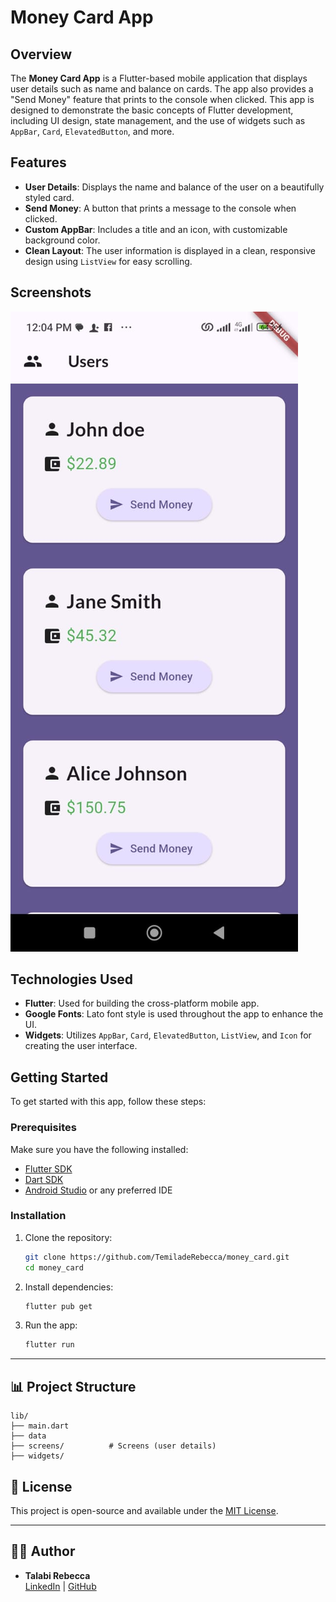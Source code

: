 # Money Card App

## Overview
The **Money Card App** is a Flutter-based mobile application that displays user details such as name and balance on cards. The app also provides a "Send Money" feature that prints to the console when clicked. This app is designed to demonstrate the basic concepts of Flutter development, including UI design, state management, and the use of widgets such as `AppBar`, `Card`, `ElevatedButton`, and more.

## Features
- **User Details**: Displays the name and balance of the user on a beautifully styled card.
- **Send Money**: A button that prints a message to the console when clicked.
- **Custom AppBar**: Includes a title and an icon, with customizable background color.
- **Clean Layout**: The user information is displayed in a clean, responsive design using `ListView` for easy scrolling.

## Screenshots
![Money Card App Screenshot](assets/screenshots/image_1.jpg)

## Technologies Used
- **Flutter**: Used for building the cross-platform mobile app.
- **Google Fonts**: Lato font style is used throughout the app to enhance the UI.
- **Widgets**: Utilizes `AppBar`, `Card`, `ElevatedButton`, `ListView`, and `Icon` for creating the user interface.

## Getting Started

To get started with this app, follow these steps:

### Prerequisites

Make sure you have the following installed:

- [Flutter SDK](https://flutter.dev/docs/get-started/install)
- [Dart SDK](https://dart.dev/get-dart)
- [Android Studio](https://developer.android.com/studio) or any preferred IDE

### Installation

1. Clone the repository:

   ```bash
   git clone https://github.com/TemiladeRebecca/money_card.git
   cd money_card
   ```

2. Install dependencies:

   ```bash
   flutter pub get
   ```

3. Run the app:

   ```bash
   flutter run
   ```

---

## 📊 Project Structure

```
lib/
├── main.dart
├── data       
├── screens/          # Screens (user details)
├── widgets/               

```

## 📜 License

This project is open-source and available under the [MIT License](LICENSE).

---

## 👨‍💻 Author

- **Talabi Rebecca**  
  [LinkedIn](https://linkedin.com/in/talabirebecca-virtualdev) | [GitHub](https://github.com/TemiladeRebecca)
